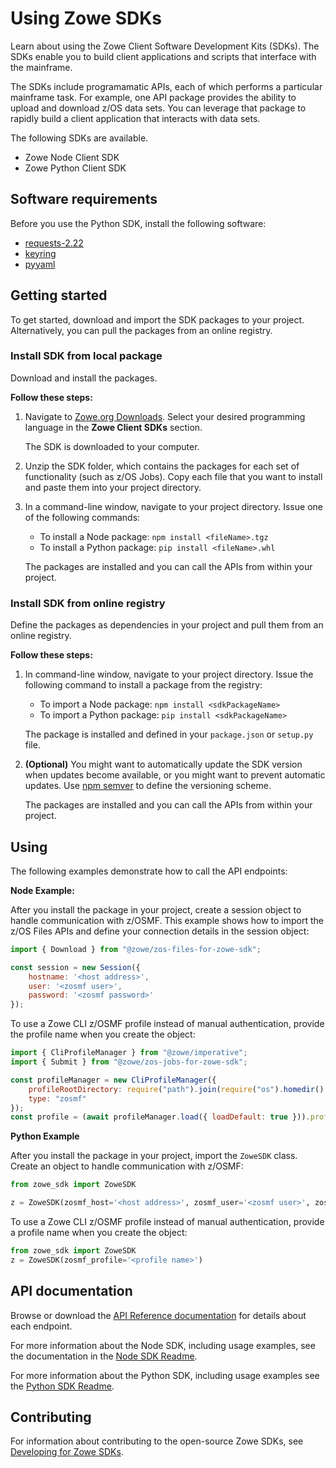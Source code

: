 # Using Zowe SDKs

Learn about using the Zowe Client Software Development Kits (SDKs). The SDKs enable you to build client applications and scripts that interface with the mainframe.

The SDKs include programamatic APIs, each of which performs a particular mainframe task. For example, one API package provides the ability to upload and download z/OS data sets. You can leverage that package to rapidly build a client application that interacts with data sets.

The following SDKs are available.
- Zowe Node Client SDK
- Zowe Python Client SDK

## Software requirements

Before you use the Python SDK, install the following software:

<!-- These are listed in the python repo. I assume that the end user needs to install them prior to calling the APIs? Do they install them into their project? -->

- [requests-2.22](https://github.com/psf/requests)
- [keyring](https://github.com/jaraco/keyring)
- [pyyaml](https://github.com/yaml/pyyaml)

## Getting started

To get started, download and import the SDK packages to your project. Alternatively, you can pull the packages from an online registry.

### Install SDK from local package

Download and install the packages.

**Follow these steps:**

1. Navigate to [Zowe.org Downloads](https://www.zowe.org/download.html). Select your desired programming language in the **Zowe Client SDKs** section.

   The SDK is downloaded to your computer.

2. Unzip the SDK folder, which contains the packages for each set of functionality (such as z/OS Jobs). Copy each file that you want to install and paste them into your project directory.

3. In a command-line window, navigate to your project directory. Issue one of the following commands:

   - To install a Node package: `npm install <fileName>.tgz`
   - To install a Python package: `pip install <fileName>.whl`

   The packages are installed and you can call the APIs from within your project.

### Install SDK from online registry

Define the packages as dependencies in your project and pull them from an online registry.

**Follow these steps:**

1. In command-line window, navigate to your project directory. Issue the following command to install a package from the registry:

   - To import a Node package: `npm install <sdkPackageName>`
   - To import a Python package: `pip install <sdkPackageName>`

    The package is installed and defined in your `package.json` or `setup.py` file.

2. **(Optional)** You might want to automatically update the SDK version when updates become available, or you might want to prevent automatic updates. Use [npm semver](https://docs.npmjs.com/misc/semver#x-ranges-12x-1x-12-) to define the versioning scheme.

    The packages are installed and you can call the APIs from within your project.

## Using

The following examples demonstrate how to call the API endpoints:

**Node Example:**

After you install the package in your project, create a session object to handle communication with z/OSMF. This example shows how to import the z/OS Files APIs and define your connection details in the session object:

```javascript
import { Download } from "@zowe/zos-files-for-zowe-sdk";

const session = new Session({
    hostname: '<host address>',
    user: '<zosmf user>',
    password: '<zosmf password>'
});
```

To use a Zowe CLI z/OSMF profile instead of manual authentication, provide the profile name when you create the object:

```javascript
import { CliProfileManager } from "@zowe/imperative";
import { Submit } from "@zowe/zos-jobs-for-zowe-sdk";

const profileManager = new CliProfileManager({
  	profileRootDirectory: require("path").join(require("os").homedir(), ".zowe", "profiles"),
  	type: "zosmf"
});
const profile = (await profileManager.load({ loadDefault: true })).profile;
```

**Python Example**

After you install the package in your project,  import the `ZoweSDK` class. Create an object to handle communication with z/OSMF:

```python
from zowe_sdk import ZoweSDK

z = ZoweSDK(zosmf_host='<host address>', zosmf_user='<zosmf user>', zosmf_password='<zosmf password>')
```

To use a Zowe CLI z/OSMF profile instead of manual authentication, provide a profile name when you create the object:

```python
from zowe_sdk import ZoweSDK
z = ZoweSDK(zosmf_profile='<profile name>')
```

## API documentation

Browse or download the [API Reference documentation](https://docs.zowe.org/stable/#zowe-client-sdk-reference-guides) for details about each endpoint.

For more information about the Node SDK, including usage examples, see the documentation in the [Node SDK Readme](https://github.com/zowe/zowe-cli#using-the-zowe-node-apis).

For more information about the Python SDK, including usage examples see the [Python SDK Readme](https://github.com/zowe/zowe-client-python-sdk#zowe-python-client-sdk).

## Contributing

For information about contributing to the open-source Zowe SDKs, see [Developing for Zowe SDKs](./extend/../../extend/extend-sdks.md).



